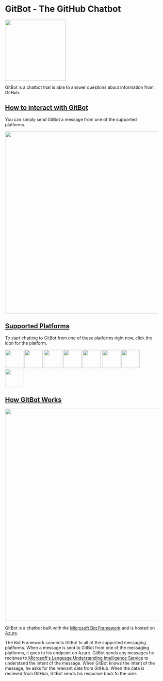 # GitBot - The GitHub Chatbot

<img src="https://github.com/nating/gitbot/blob/master/docs/assets/gitbot-inverted-blue.png" width="200">

GitBot is a chatbot that is able to answer questions about information from GitHub.

## [How to interact with GitBot](https://github.com/nating/gitbot/wiki/Talking-to-GitBot)

You can simply send GitBot a message from one of the supported platforms.

<img src="https://github.com/nating/gitbot/blob/master/docs/assets/gitbot-demo.gif" width="600">


## [Supported Platforms](https://github.com/nating/gitbot/wiki/Talking-to-GitBot#supported-platforms)
To start chatting to GitBot from one of these platforms right now, click the icon for the platform.  

[<img src="https://github.com/nating/gitbot/blob/master/docs/assets/platform-logos/group-me-logo.png" width="60">][groupme]
[<img src="https://github.com/nating/gitbot/blob/master/docs/assets/platform-logos/kik-logo.png" width="60">][kik]
[<img src="https://github.com/nating/gitbot/blob/master/docs/assets/platform-logos/messenger-logo.png" width="60">][messenger]
[<img src="https://github.com/nating/gitbot/blob/master/docs/assets/platform-logos/microsoft-teams-logo.png" width="60">][microsoft-teams]
[<img src="https://github.com/nating/gitbot/blob/master/docs/assets/platform-logos/skype-logo.png" width="60">][skype]
[<img src="https://github.com/nating/gitbot/blob/master/docs/assets/platform-logos/slack-logo.png" width="60">][slack]
[<img src="https://github.com/nating/gitbot/blob/master/docs/assets/platform-logos/telegram-logo.png" width="60">][telegram]
[<img src="https://github.com/nating/gitbot/blob/master/docs/assets/platform-logos/web-logo.png" width="60">][web]

## [How GitBot Works](https://github.com/nating/gitbot/wiki/How-GitBot-Works)

[<img src="https://github.com/nating/gitbot/blob/master/docs/assets/gitbot-explanation.png" width="700">][flow]

GitBot is a chatbot built with the [Microsoft Bot Framework][mbf] and is hosted on [Azure][azure].  

The Bot Framework connects GitBot to all of the supported messaging platforms. When a message is sent to GitBot from one of the messaging platforms, it goes to his endpoint on Azure. GitBot sends any messages he recieves to [Microsoft's Language Understanding Intelligence Service][luis] to understand the intent of the message. When GitBot knows the intent of the message, he asks for the relevant data from GitHub. When the data is recieved from GitHub, GitBot sends his response back to the user.  

[mbf]: https://dev.botframework.com/
[azure]: https://azure.microsoft.com
[luis]: https://www.microsoft.com/cognitive-services/en-us/language-understanding-intelligent-service-luis
[flow]: https://github.com/nating/gitbot/wiki/How-GitBot-Works
[groupme]: https://groupme.botframework.com/?botId=git-bot
[kik]: https://github.com/nating/gitbot/wiki/Talking-to-GitBot#kik
[messenger]: https://m.me/gitbot1738
[microsoft-teams]: https://teams.microsoft.com/l/chat/0/0?users=28:ba351a4c-6fe2-4a5f-8ffa-3dedd8132a19
[skype]: https://join.skype.com/bot/ba351a4c-6fe2-4a5f-8ffa-3dedd8132a19
[slack]: https://github.com/nating/gitbot/wiki/Talking-to-GitBot#slack
[telegram]: https://telegram.me/Git1_Bot
[web]: here
